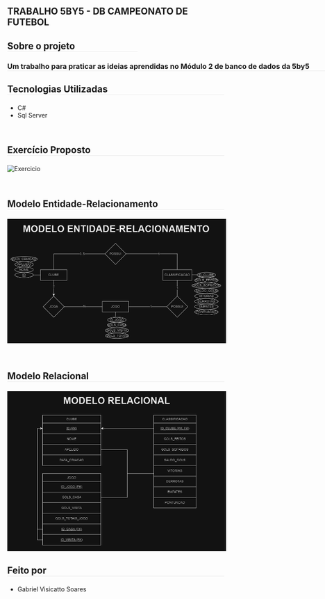 ## <p>TRABALHO 5BY5 - DB CAMPEONATO DE FUTEBOL<br></p>
## <p style="border-bottom: 1px solid #eaeaea; width: 300px;">Sobre o projeto</p>
### <p style="border-bottom: 1px solid #eaeaea; width: 1200px;">Um trabalho para praticar as ideias aprendidas no Módulo 2 de banco de dados da 5by5</p>

## <p style="border-bottom: 1px solid #eaeaea; width: 500px;">Tecnologias Utilizadas</p>
- C#
- Sql Server

## <p style="padding-top: 30px; border-bottom: 1px solid #eaeaea; width: 500px">Exercício Proposto</p>
![Exercicio](campeonato-futebol.png)

## <p style="padding-top: 30px; border-bottom: 1px solid #eaeaea; width: 500px">Modelo Entidade-Relacionamento</p>
![Modelo Entidade-Relacionamento](MODELOER.png)

## <p style="padding-top: 30px; border-bottom: 1px solid #eaeaea; width: 500px">Modelo Relacional</p>
![Modelo Relacional](MODELOR.png)

## <p style="border-bottom: 1px solid #eaeaea; width: 500px;">Feito por</p>
- Gabriel Visicatto Soares
